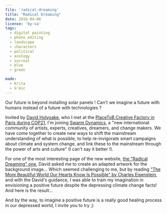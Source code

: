 ```yaml
---
file: 'radical-dreaming'
title: "Radical Dreaming"
date: 2016-04-06
license: 'by-sa'
tags:
  - digital painting
  - photo editing
  - landscape
  - characters
  - political
  - ecology
  - surreal
  - blue
  - green

made:
  - Krita
  - G'mic
---
```


Our future is beyond installing solar panels ! Can't we imagine a future with humans instead of a future with technologies ?

Invited by [David Holyoake](http://swarmdynamics.org/site/our-community/), who I met at the [PlaceToB Creative Factory in Paris during COP21](../blog/let-invent-other-stories-about-climate-cop21-placetob), I'm joining [Swarm Dynamics](http://swarmdynamics.org), a "new international community of artists, experts, creatives, dreamers, and change makers. We have come together to create new ways to shift the mainstream understanding of what is possible, to help re-invigorate smart campaigns about climate and system change, and link these to the mainstream through the power of arts and culture" (I can't say it better !).

For one of the most interesting page of the new website, [the "Radical Dreaming" one](http://swarmdynamics.org/site/radical-dreaming/), David asked me to create an adapted artwork for the background image... Which seemed challenging to me, but by reading ["The More Beautiful World Our Hearts Know Is Possible" by Charles Eisenstein](http://charleseisenstein.net/project/the-more-beautiful-world-our-hearts-know-is-possible/), and with the David's guidance, I was able to train my imagination in envisioning a positive future despite the depressing climate change facts! And here is the result…

And by the way, to imagine a positive future is a really good healing process in our depressed world, I invite you to try ;)
